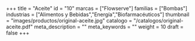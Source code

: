+++
title = "Aceite"
id = "10"
marcas = ["Flowserve"]
familias = ["Bombas"]
industrias = ["Alimentos y Bebidas","Energía","Biofarmacéuticos"]
thumbnail = "images/productos/original-aceite.jpg"
catalogo = "/catalogos/original-aceite.pdf"
meta_description = ""
meta_keywords = ""
weight = 10
draft = false
+++
